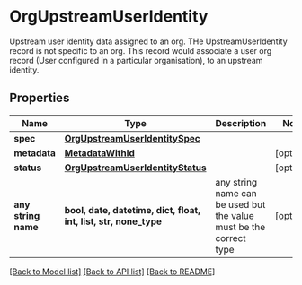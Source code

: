 # OrgUpstreamUserIdentity

Upstream user identity data assigned to an org. THe UpstreamUserIdentity  record is not specific to an org. This record would associate a user org  record (User configured in a particular organisation), to an upstream  identity. 

## Properties
Name | Type | Description | Notes
------------ | ------------- | ------------- | -------------
**spec** | [**OrgUpstreamUserIdentitySpec**](OrgUpstreamUserIdentitySpec.md) |  | 
**metadata** | [**MetadataWithId**](MetadataWithId.md) |  | [optional] 
**status** | [**OrgUpstreamUserIdentityStatus**](OrgUpstreamUserIdentityStatus.md) |  | [optional] 
**any string name** | **bool, date, datetime, dict, float, int, list, str, none_type** | any string name can be used but the value must be the correct type | [optional]

[[Back to Model list]](../README.md#documentation-for-models) [[Back to API list]](../README.md#documentation-for-api-endpoints) [[Back to README]](../README.md)


